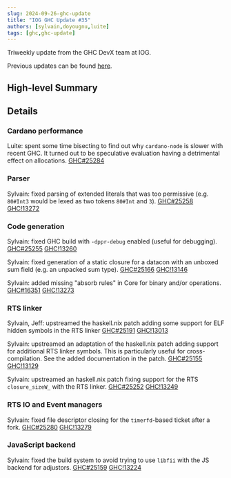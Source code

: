 ```yaml
---
slug: 2024-09-26-ghc-update
title: "IOG GHC Update #35"
authors: [sylvain,doyougnu,luite]
tags: [ghc,ghc-update]
---
```


Triweekly update from the GHC DevX team at IOG.

<!-- truncate -->

Previous updates can be found [here](https://engineering.iog.io/tags/ghc-update).

## High-level Summary

## Details

### Cardano performance

Luite: spent some time bisecting to find out why `cardano-node` is slower with recent GHC. It turned out to be speculative evaluation having a detrimental effect on allocations. [GHC#25284](https://gitlab.haskell.org/ghc/ghc/-/issues/25284)

### Parser

Sylvain: fixed parsing of extended literals that was too permissive (e.g. `80#Int3` would be lexed as two tokens `80#Int` and `3`). [GHC#25258](https://gitlab.haskell.org/ghc/ghc/-/issues/25258) [GHC!13272](https://gitlab.haskell.org/ghc/ghc/-/merge_requests/13272)

### Code generation

Sylvain: fixed GHC build with `-dppr-debug` enabled (useful for debugging). [GHC#25255](https://gitlab.haskell.org/ghc/ghc/-/issues/25255) [GHC!13260](https://gitlab.haskell.org/ghc/ghc/-/merge_requests/13260)

Sylvain: fixed generation of a static closure for a datacon with an unboxed sum field (e.g. an unpacked sum type). [GHC#25166](https://gitlab.haskell.org/ghc/ghc/-/issues/25166) [GHC!13146](https://gitlab.haskell.org/ghc/ghc/-/merge_requests/13146)

Sylvain: added missing "absorb rules" in Core for binary and/or operations. [GHC#16351](https://gitlab.haskell.org/ghc/ghc/-/issues/16351) [GHC!13273](https://gitlab.haskell.org/ghc/ghc/-/merge_requests/13273)

### RTS linker

Sylvain, Jeff: upstreamed the haskell.nix patch adding some support for ELF hidden symbols in the RTS linker [GHC#25191](https://gitlab.haskell.org/ghc/ghc/-/issues/25191) [GHC!13013](https://gitlab.haskell.org/ghc/ghc/-/merge_requests/13013)

Sylvain: upstreamed an adaptation of the haskell.nix patch adding support for additional RTS linker symbols. This is particularly useful for cross-compilation. See the added documentation in the patch. [GHC#25155](https://gitlab.haskell.org/ghc/ghc/-/issues/25155) [GHC!13129](https://gitlab.haskell.org/ghc/ghc/-/merge_requests/13129)

Sylvain: upstreamed an haskell.nix patch fixing support for the RTS `closure_sizeW_` with the RTS linker. [GHC#25252](https://gitlab.haskell.org/ghc/ghc/-/issues/25252) [GHC!13249](https://gitlab.haskell.org/ghc/ghc/-/merge_requests/13249)

### RTS IO and Event managers

Sylvain: fixed file descriptor closing for the `timerfd`-based ticket after a fork. [GHC#25280](https://gitlab.haskell.org/ghc/ghc/-/issues/25280) [GHC!13279](https://gitlab.haskell.org/ghc/ghc/-/merge_requests/13279)

### JavaScript backend

Sylvain: fixed the build system to avoid trying to use `libfii` with the JS backend for adjustors. [GHC#25159](https://gitlab.haskell.org/ghc/ghc/-/issues/25159) [GHC!13224](https://gitlab.haskell.org/ghc/ghc/-/merge_requests/13224)

